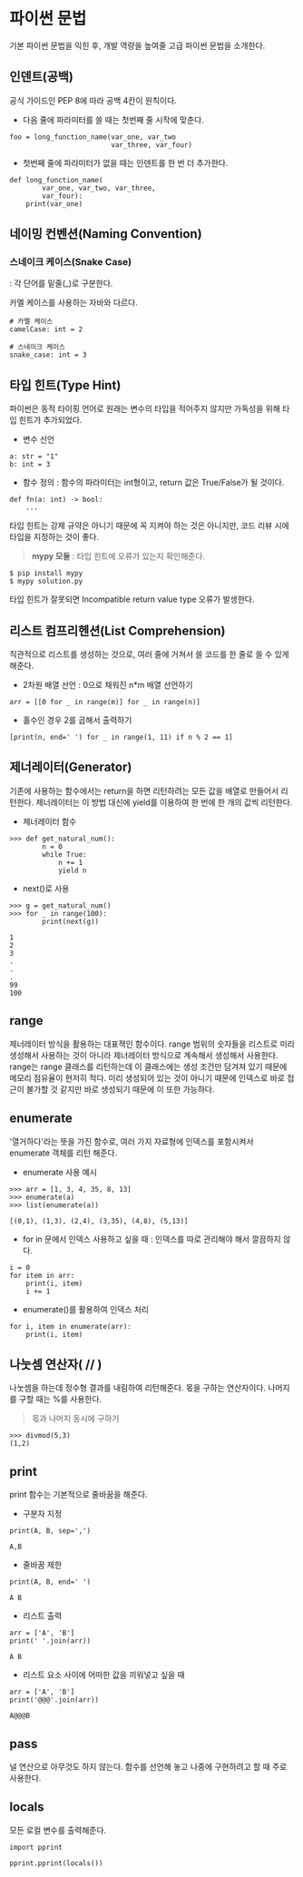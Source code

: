 # 파이썬 문법
기본 파이썬 문법을 익힌 후, 개발 역량을 높여줄 고급 파이썬 문법을 소개한다.
## 인덴트(공백)
공식 가이드인 PEP 8에 따라 공백 4칸이 원칙이다.

- 다음 줄에 파라미터를 쓸 때는 첫번째 줄 시작에 맞춘다.
```
foo = long_function_name(var_one, var_two
						 var_three, var_four)
```
- 첫번째 줄에 파라미터가 없을 때는 인덴트를 한 번 더 추가한다.
```
def long_function_name(
		var_one, var_two, var_three,
        var_four):
    print(var_one)
```
## 네이밍 컨벤션(Naming Convention)

### 스네이크 케이스(Snake Case)
: 각 단어를 밑줄(_)로 구분한다.

카멜 케이스를 사용하는 자바와 다르다.
```
# 카멜 케이스
camelCase: int = 2

# 스네이크 케이스
snake_case: int = 3
```
## 타입 힌트(Type Hint)
파이썬은 동적 타이핑 언어로 원래는 변수의 타입을 적어주지 않지만 가독성을 위해 타입 힌트가 추가되었다.

- 변수 선언 
```
a: str = "1"
b: int = 3
```
- 함수 정의
: 함수의 파라미터는 int형이고, return 값은 True/False가 될 것이다.
```
def fn(a: int) -> bool:
	...
```
타입 힌트는 강제 규약은 아니기 때문에 꼭 지켜야 하는 것은 아니지만, 코드 리뷰 시에 타입을 지정하는 것이 좋다.
> **mypy 모듈**
: 타입 힌트에 오류가 있는지 확인해준다.
```
$ pip install mypy
$ mypy solution.py
```
타입 힌트가 잘못되면 Incompatible return value type 오류가 발생한다.

## 리스트 컴프리헨션(List Comprehension)
직관적으로 리스트를 생성하는 것으로, 여러 줄에 거쳐서 쓸 코드를 한 줄로 쓸 수 있게 해준다.
- 2차원 배열 선언
: 0으로 채워진 n*m 배열 선언하기
```
arr = [[0 for _ in range(m)] for _ in range(n)]
```
- 홀수인 경우 2를 곱해서 출력하기
```
[print(n, end=' ') for _ in range(1, 11) if n % 2 == 1]
```

## 제너레이터(Generator)
기존에 사용하는 함수에서는 return을 하면 리턴하려는 모든 값을 배열로 만들어서 리턴한다. 제너레이터는 이 방법 대신에 yield를 이용하여 한 번에 한 개의 값씩 리턴한다.

- 제너레이터 함수
```
>>> def get_natural_num():
        n = 0
        while True:
            n += 1
            yield n
```
- next()로 사용
```
>>> g = get_natural_num()
>>> for _ in range(100):
	    print(next(g))

1
2
3
.
.
.
99
100
```

## range
제너레이터 방식을 활용하는 대표젹인 함수이다. range 범위의 숫자들을 리스트로 미리 생성해서 사용하는 것이 아니라 제너레이터 방식으로 계속해서 생성해서 사용한다.
range는 range 클래스를 리턴하는데 이 클래스에는 생성 조건만 담겨져 있기 때문에 메모리 점유율이 현저히 적다. 미리 생성되어 있는 것이 아니기 때문에 인덱스로 바로 접근이 불가할 것 같지만 바로 생성되기 때문에 이 또한 가능하다.

## enumerate
'열거하다'라는 뜻을 가진 함수로, 여러 가지 자료형에 인덱스를 포함시켜서 enumerate 객체를 리턴 해준다.

- enumerate 사용 예시
```
>>> arr = [1, 3, 4, 35, 8, 13]
>>> enumerate(a)
>>> list(enumerate(a))

[(0,1), (1,3), (2,4), (3,35), (4,8), (5,13)]
```
- for in 문에서 인덱스 사용하고 싶을 때
: 인덱스를 따로 관리해야 해서 깔끔하지 않다.
```
i = 0
for item in arr:
	print(i, item)
    i += 1
```
- enumerate()를 활용하여 인덱스 처리
```
for i, item in enumerate(arr):
	print(i, item)
```

## 나눗셈 연산자( // )
나눗셈을 하는데 정수형 결과를 내림하여 리턴해준다. 몫을 구하는 연산자이다. 나머지를 구할 때는 %를 사용한다.
> 몫과 나머지 동시에 구하기
```
>>> divmod(5,3)
(1,2)
```

## print
print 함수는 기본적으로 줄바꿈을 해준다.

- 구분자 지정
```
print(A, B, sep=',')

A,B
```
- 줄바꿈 제한
```
print(A, B, end=' ')

A B
```
- 리스트 출력
```
arr = ['A', 'B']
print(' '.join(arr))

A B
```
- 리스트 요소 사이에 어떠한 값을 끼워넣고 싶을 때
```
arr = ['A', 'B']
print('@@@'.join(arr))

A@@@B
```
## pass
널 연산으로 아무것도 하지 않는다. 함수를 선언해 놓고 나중에 구현하려고 할 때 주로 사용한다.
## locals
모든 로컬 변수를 출력해준다.
```
import pprint

pprint.pprint(locals())
```
